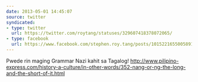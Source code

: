 ```yaml
---
date: 2013-05-01 14:45:07
source: twitter
syndicated:
- type: twitter
  url: https://twitter.com/roytang/statuses/329607418378072065/
- type: facebook
  url: https://www.facebook.com/stephen.roy.tang/posts/10152216550058912
---
```


Pwede rin maging Grammar Nazi kahit sa Tagalog! http://www.pilipino-express.com/history-a-culture/in-other-words/352-nang-or-ng-the-long-and-the-short-of-it.html